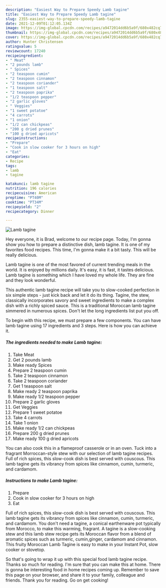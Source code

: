 ```yaml
---
description: "Easiest Way to Prepare Speedy Lamb tagine"
title: "Easiest Way to Prepare Speedy Lamb tagine"
slug: 2355-easiest-way-to-prepare-speedy-lamb-tagine
date: 2021-12-09T01:12:05.134Z
image: https://img-global.cpcdn.com/recipes/a9472014dd6b5a9f/680x482cq70/lamb-tagine-recipe-main-photo.jpg
thumbnail: https://img-global.cpcdn.com/recipes/a9472014dd6b5a9f/680x482cq70/lamb-tagine-recipe-main-photo.jpg
cover: https://img-global.cpcdn.com/recipes/a9472014dd6b5a9f/680x482cq70/lamb-tagine-recipe-main-photo.jpg
author: Hunter Christensen
ratingvalue: 5
reviewcount: 17240
recipeingredient:
- " Meat"
- "2 pounds lamb"
- " Spices"
- "2 teaspoon cumin"
- "2 teaspoon cinnamon"
- "2 teaspoon coriander"
- "1 teaspoon salt"
- "2 teaspoon paprika"
- "1/2 teaspoon pepper"
- "2 garlic gloves"
- " Veggies"
- "1 sweet potatoe"
- "4 carrots"
- "1 onion"
- "1/2 can chickpeas"
- "200 g dried prunes"
- "100 g dried apricots"
recipeinstructions:
- "Prepare"
- "Cook in slow cooker for 3 hours on high"
- "Eat"
categories:
- Recipe
tags:
- lamb
- tagine

katakunci: lamb tagine 
nutrition: 196 calories
recipecuisine: American
preptime: "PT40M"
cooktime: "PT34M"
recipeyield: "2"
recipecategory: Dinner

---
```



![Lamb tagine](https://img-global.cpcdn.com/recipes/a9472014dd6b5a9f/680x482cq70/lamb-tagine-recipe-main-photo.jpg)

Hey everyone, it is Brad, welcome to our recipe page. Today, I'm gonna show you how to prepare a distinctive dish, lamb tagine. It is one of my favorites food recipes. This time, I'm gonna make it a bit tasty. This will be really delicious.

Lamb tagine is one of the most favored of current trending meals in the world. It is enjoyed by millions daily. It's easy, it is fast, it tastes delicious. Lamb tagine is something which I have loved my whole life. They are fine and they look wonderful.

This authentic lamb tagine recipe will take you to slow-cooked perfection in six simple steps - just kick back and let it do its thing. Tagine, the stew, classically incorporates savory and sweet ingredients to make a complex dish with a richly spiced sauce. This is a traditional Moroccan lamb tagine simmered in numerous spices. Don't let the long ingredients list put you off.


To begin with this recipe, we must prepare a few components. You can have lamb tagine using 17 ingredients and 3 steps. Here is how you can achieve it.

<!--inarticleads1-->

##### The ingredients needed to make Lamb tagine:

1. Take  Meat
1. Get 2 pounds lamb
1. Make ready  Spices
1. Prepare 2 teaspoon cumin
1. Take 2 teaspoon cinnamon
1. Take 2 teaspoon coriander
1. Get 1 teaspoon salt
1. Make ready 2 teaspoon paprika
1. Make ready 1/2 teaspoon pepper
1. Prepare 2 garlic gloves
1. Get  Veggies
1. Prepare 1 sweet potatoe
1. Take 4 carrots
1. Take 1 onion
1. Make ready 1/2 can chickpeas
1. Prepare 200 g dried prunes
1. Make ready 100 g dried apricots


You can also cook this in a flameproof casserole or in an oven. Tuck into a fragrant Morroccan-style stew with our selection of lamb tagine recipes. Full of rich spices, this slow-cook dish is best served with couscous. This lamb tagine gets its vibrancy from spices like cinnamon, cumin, turmeric, and cardamom. 

<!--inarticleads2-->

##### Instructions to make Lamb tagine:

1. Prepare
1. Cook in slow cooker for 3 hours on high
1. Eat


Full of rich spices, this slow-cook dish is best served with couscous. This lamb tagine gets its vibrancy from spices like cinnamon, cumin, turmeric, and cardamom. You don't need a tagine, a conical earthenware pot typically from Morocco, to make this warming, fragrant. A tagine is a slow-cooking stew and this lamb stew recipe gets its Moroccan flavor from a blend of aromatic spices such as turmeric, cumin,ginger, cardamom and cinnamon. This fruity Moroccan Lamb Tagine is easy to make in your Instant Pot, slow cooker or stovetop. 

So that's going to wrap it up with this special food lamb tagine recipe. Thanks so much for reading. I'm sure that you can make this at home. There is gonna be interesting food in home recipes coming up. Remember to save this page on your browser, and share it to your family, colleague and friends. Thank you for reading. Go on get cooking!
